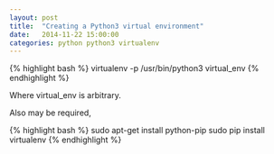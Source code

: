 ```yaml
---
layout: post
title:  "Creating a Python3 virtual environment"
date:   2014-11-22 15:00:00
categories: python python3 virtualenv
---
```


{% highlight bash %}
virtualenv -p /usr/bin/python3 virtual_env
{% endhighlight %}

Where virtual_env is arbitrary.

Also may be required,

{% highlight bash %}
sudo apt-get install python-pip
sudo pip install virtualenv
{% endhighlight %}

